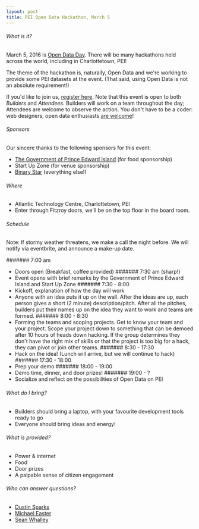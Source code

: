 ```yaml
---
layout: post
title: PEI Open Data Hackathon, March 5
---
```


###### What is it?
March 5, 2016 is [Open Data Day](http://opendataday.org/). There will be many hackathons held across the world, including in Charlottetown, PEI! 

The theme of the hackathon is, naturally, Open Data and we're working to provide some PEI datasets at the event. (That said, using Open Data is not an absolute requirement!)

If you'd like to join us, [register here](http://bit.ly/1RwhOPf). Note that this event is open to both *Builders* and *Attendees*. Builders will work on a team throughout the day; Attendees are welcome to observe the action. You don't have to be a coder: web designers, open data enthusiasts [are welcome](http://bit.ly/1RwhOPf)!

###### Sponsors
Our sincere thanks to the following sponsors for this event:
* [The Government of Prince Edward Island](http://www.gov.pe.ca/) (for food sponsorship)
* Start Up Zone (for venue sponsorship)
* [Binary Star](http://binarystar.ca) (everything else!)

###### Where 
* Atlantic Technology Centre, Charlottetown, PEI
* Enter through Fitzroy doors, we'll be on the top floor in the board room.

###### Schedule 
Note: If stormy weather threatens, we make a call the night before. We will notify via eventbrite, and announce a make-up date.

####### 7:00 am 
* Doors open (Breakfast, coffee provided)
####### 7:30 am (sharp!)
* Event opens with brief remarks by the Government of Prince Edward Island and Start Up Zone
####### 7:30 - 8:00
* Kickoff, explanation of how the day will work
* Anyone with an idea puts it up on the wall. After the ideas are up, each person gives a short (2 minute) description/pitch. After all the pitches, builders put their names up on the idea they want to work and teams are formed.
####### 8:00 - 8:30
* Forming the teams and scoping projects.  Get to know your team and your project.  Scope your project down to something that can be demoed after 10 hours of heads down hacking.  If the group determines they don't have the right mix of skills or that the project is too big for a hack, they can pivot or join other teams.
####### 8:30 - 17:30
* Hack on the idea! (Lunch will arrive, but we will continue to hack)
####### 17:30 - 18:00
* Prep your demo
####### 18:00 - 19:00
* Demo time, dinner, and door prizes!
####### 19:00 - ? 
* Socialize and reflect on the possibilities of Open Data on PEI

###### What do I bring?
* Builders should bring a laptop, with your favourite development tools ready to go 
* Everyone should bring ideas and energy!

###### What is provided?
* Power & internet
* Food
* Door prizes
* A palpable sense of citizen engagement

###### Who can answer questions?
* [Dustin Sparks](http://twitter.com/dustin_sparks)
* [Michael Easter](http://twitter.com/30_for_60)
* [Sean Whalley](http://twitter.com/seanwhalley21)

